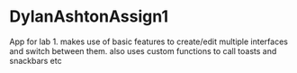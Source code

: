 <!-- Dylan Ashton n01442206 -->
# DylanAshtonAssign1
App for lab 1.
makes use of basic features to create/edit multiple interfaces and switch between them.
also uses custom functions to call toasts and snackbars etc
